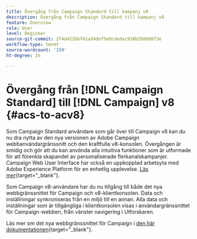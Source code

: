 ```yaml
---
title: Övergång från Campaign Standard till kampanj v8
description: Övergång från Campaign Standard till kampanj v8
feature: Overview
role: User
level: Beginner
source-git-commit: 2f4d422bbf41ad4def5e0cdedac938b208b0873e
workflow-type: tm+mt
source-wordcount: '159'
ht-degree: 1%

---
```


# Övergång från [!DNL Campaign Standard] till [!DNL Campaign] v8 {#acs-to-acv8}

Som Campaign Standard användare som går över till Campaign v8 kan du nu dra nytta av den nya versionen av Adobe Campaign webbanvändargränssnitt och den kraftfulla v8-konsolen. Övergången är smidig och gör att du kan använda alla intuitiva funktioner som är utformade för att förenkla skapandet av personaliserade flerkanalskampanjer. Campaign Web User Interface har också en uppkopplad arbetsyta med Adobe Experience Platform för en enhetlig upplevelse. [Läs mer](https://experienceleague.adobe.com/en/docs/campaign-web/v8/release-notes/acs-migration){target="_blank"}.

Som Campaign v8-användare har du nu tillgång till både det nya webbgränssnittet för Campaign och v8-klientkonsolen. Data och inställningar synkroniseras från en miljö till en annan. Alla data och inställningar som är tillgängliga i klientkonsolen visas i användargränssnittet för Campaign-webben, från vänster navigering i Utforskaren.

Läs mer om det nya webbgränssnittet för Campaign i [den här dokumentationen](https://experienceleague.adobe.com/docs/campaign-web/v8/campaign-web-home.html){target="_blank"}.

